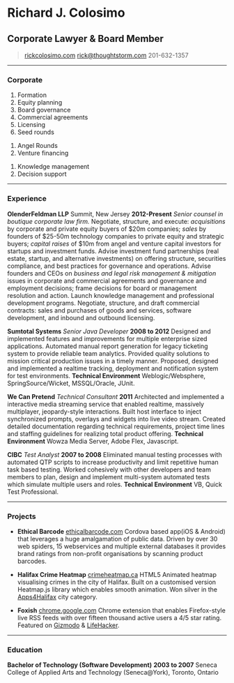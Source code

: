 # Richard J. Colosimo
## Corporate Lawyer & Board Member

> [rickcolosimo.com](http://rickcolosimo.com)
> [rick@thoughtstorm.com](mailto:rick@thoughtstorm.com)
> 201-632-1357

------

### Corporate

1. Formation
1. Equity planning
1. Board governance
1. Commercial agreements
1. Licensing
1. Seed rounds
<!-- 1. Spring / Wicket -->
1. Angel Rounds
2. Venture financing
<!-- 1. Civil litigation -->
<!-- 1. Insurance defense litigation -->
<!-- 1. Commercial litigation -->
1. Knowledge management
1. Decision support

------

### Experience

**OlenderFeldman LLP** Summit, New Jersey __2012-Present__
*Senior counsel in boutique corporate law firm.* 
	Negotiate, structure, and execute: *acquisitions* by corporate and private equity buyers of $20m companies; *sales* by founders of $25-50m technology companies to private equity and strategic buyers; *capital raises* of $10m from angel and venture capital investors for startups and investment funds.
	Advise investment fund partnerships (real estate, startup, and alternative investments) on offering structure, securities compliance, and best practices for governance and operations.
	Advise founders and CEOs on *business and legal risk management & mitigation* issues in corporate and commercial agreements and governance and employment decisions; frame decisions for board or management resolution and action.
	Launch knowledge management and professional development programs.
	Negotiate, structure, and draft commercial contracts: sales and purchases of goods and services, software development, and inbound and outbound licensing.






**Sumtotal Systems** *Senior Java Developer* __2008 to 2012__
	Designed and implemented features and improvements for multiple enterprise sized applications.
	Automated manual report generation for legacy ticketing system to provide reliable team analytics.
	Provided quality solutions to mission critical production issues in a timely manner.
	Proposed, designed and implemented a realtime tracking, deployment and notification system for test environments.
	**Technical Environment** Weblogic/Websphere, SpringSource/Wicket, MSSQL/Oracle, JUnit.

**We Can Pretend** *Technical Consultant* __2011__
	Architected and implemented a interactive media streaming service that enabled realtime, massively multiplayer, jeopardy-style interactions.
	Built host interface to inject synchronized prompts, overlays and widgets into live video stream.
	Created detailed documentation regarding technical requirements, project time lines and staffing guidelines for realizing total product offering.
	**Technical Environment** Wowza Media Server, Adobe Flex, Javascript.

<!--
**Redline Distribution** *Web Application Developer* __2008__
	Wrote a versatile Java EE based, database-driven, e-commerce system for the real time sale, processing and shipping of products available from external distributors such as Baker-Taylor and DeepDiscount.
	The system interfaced with external distributors to ensure current inventory, status and price and used AJAX rich components to improve usability, convenience and efficiency.
	**Technical Environment** JBoss, Seam, MySQL, Hibernate, JSF, RichFaces, EJB.
-->

**CIBC** *Test Analyst* __2007 to 2008__
	Eliminated manual testing processes with automated QTP scripts to increase productivity and limit repetitive human task based testing.
	Worked cohesively with other developers and team members to plan, design and implement multi-system automated tests which simulate multiple users and roles.
	**Technical Environment** VB, Quick Test Professional.

------

### Projects

* **Ethical Barcode**
	<a href=http://www.ethicalbarcode.com class=not-printed>ethicalbarcode.com</a>
	Cordova based app(iOS & Android) that leverages a huge amalgamation of public data. Driven by over 30 web spiders, 15 webservices and multiple external databases it provides brand ratings from non-profit organisations by scanning product barcodes.

* **Halifax Crime Heatmap**
	<a href=http://www.crimeheatmap.ca class=not-printed>crimeheatmap.ca</a>
	HTML5 Animated heatmap visualising crimes in the city of Halifax. Built on a customised version Heatmap.js library which enables smooth animation. Won silver in the [Apps4Halifax](http://apps4halifax.ca/) city category.

* **Foxish**
	<a href=https://chrome.google.com/webstore/detail/jpgagcapnkccceppgljfpoadahaopjdb class=not-printed>chrome.google.com</a>
	Chrome extension that enables Firefox-style live RSS feeds with over fifteen thousand active users a 4/5 star rating. Featured on [Gizmodo](http://gizmodo.com/5609633/10-add+ons-you-have-to-know-about-for-google-chrome) & [LifeHacker](http://lifehacker.com/5603602/foxish-live-rss-adds-live-bookmarks-to-google-chrome).

------

### Education

**Bachelor of Technology (Software Development)** __2003 to 2007__
	Seneca College of Applied Arts and Technology (Seneca@York), Toronto, Ontario
